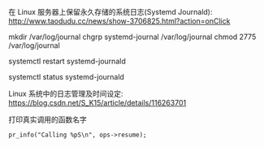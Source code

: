 

在 Linux 服务器上保留永久存储的系统日志(Systemd Journald): http://www.taodudu.cc/news/show-3706825.html?action=onClick

mkdir /var/log/journal
chgrp systemd-journal /var/log/journal
chmod 2775 /var/log/journal

systemctl restart systemd-journald

systemctl status systemd-journald

Linux 系统中的日志管理及时间设定: https://blog.csdn.net/S_K15/article/details/116263701



打印真实调用的函数名字

```
pr_info("Calling %pS\n", ops->resume);
```